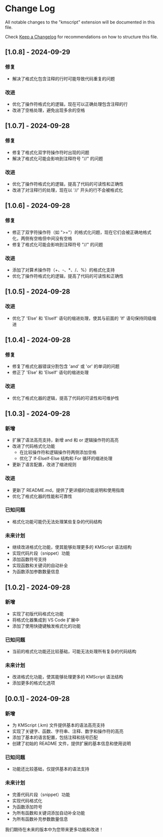 # Change Log

All notable changes to the "kmscript" extension will be documented in this file.

Check [Keep a Changelog](http://keepachangelog.com/) for recommendations on how to structure this file.

## [1.0.8] - 2024-09-29

### 修复

- 解决了格式化包含注释的行时可能导致代码重复的问题

### 改进

- 优化了操作符格式化的逻辑，现在可以正确处理包含注释的行
- 改进了空格处理，避免出现多余的空格

## [1.0.7] - 2024-09-28

### 修复

- 修复了格式化双字符操作符时出现的问题
- 解决了格式化可能会影响到注释符号 "//" 的问题

### 改进

- 优化了操作符格式化的逻辑，提高了代码的可读性和正确性
- 改进了对注释行的处理，现在以 '//' 开头的行不会被格式化

## [1.0.6] - 2024-09-28

### 修复

- 修正了双字符操作符（如 ">="）的格式化问题，现在它们会被正确地格式化，两侧有空格但中间没有空格
- 修复了格式化可能会影响到注释符号 "//" 的问题

### 改进

- 添加了对算术操作符（+、-、*、/、%）的格式化支持
- 优化了操作符格式化的逻辑，提高了代码的可读性和正确性

## [1.0.5] - 2024-09-28

### 改进

- 优化了 'Else' 和 'ElseIf' 语句的缩进处理，使其与前面的 'If' 语句保持同级缩进

## [1.0.4] - 2024-09-28

### 修复

- 修复了格式化器错误分割包含 'and' 或 'or' 的单词的问题
- 修正了 'Else' 和 'ElseIf' 语句的缩进处理

### 改进

- 优化了格式化器的逻辑，提高了代码的可读性和可维护性

## [1.0.3] - 2024-09-28

### 新增

- 扩展了语法高亮支持，新增 and 和 or 逻辑操作符的高亮
- 改进了代码格式化功能
  - 在比较操作符和逻辑操作符两侧添加空格
  - 优化了 If-ElseIf-Else 结构和 For 循环的缩进处理
- 更新了语言配置，改进了缩进规则

### 改进

- 更新了 README.md，提供了更详细的功能说明和使用指南
- 优化了格式化器的性能和可靠性

### 已知问题

- 格式化功能可能仍无法处理某些复杂的代码结构

### 未来计划

- 继续改进格式化功能，使其能够处理更多的 KMScript 语法结构
- 实现代码片段（snippet）功能
- 添加函数符号支持
- 实现函数和关键词的自动补全
- 为函数添加参数数量信息

## [1.0.2] - 2024-09-28

### 新增

- 实现了初版代码格式化功能
- 将格式化器集成到 VS Code 扩展中
- 添加了使用快捷键触发格式化的功能

### 已知问题

- 当前的格式化功能还比较基础，可能无法处理所有复杂的代码结构

### 未来计划

- 改进格式化功能，使其能够处理更多的 KMScript 语法结构
- 添加更多的格式化选项

## [0.0.1] - 2024-09-28

### 新增

- 为 KMScript (.km) 文件提供基本的语法高亮支持
- 实现了关键字、函数、字符串、注释、数字和操作符的高亮
- 添加了基本的语言配置，包括注释和括号匹配
- 创建了初始的 README 文件，提供扩展的基本信息和使用说明

### 已知问题

- 功能还比较基础，仅提供基本的语法支持

### 未来计划

- 完善代码片段（snippet）功能
- 实现代码格式化
- 为函数添加符号
- 为所有函数和关键词添加自动补全功能
- 为所有函数补充参数数量信息

我们期待在未来的版本中为您带来更多功能和改进！